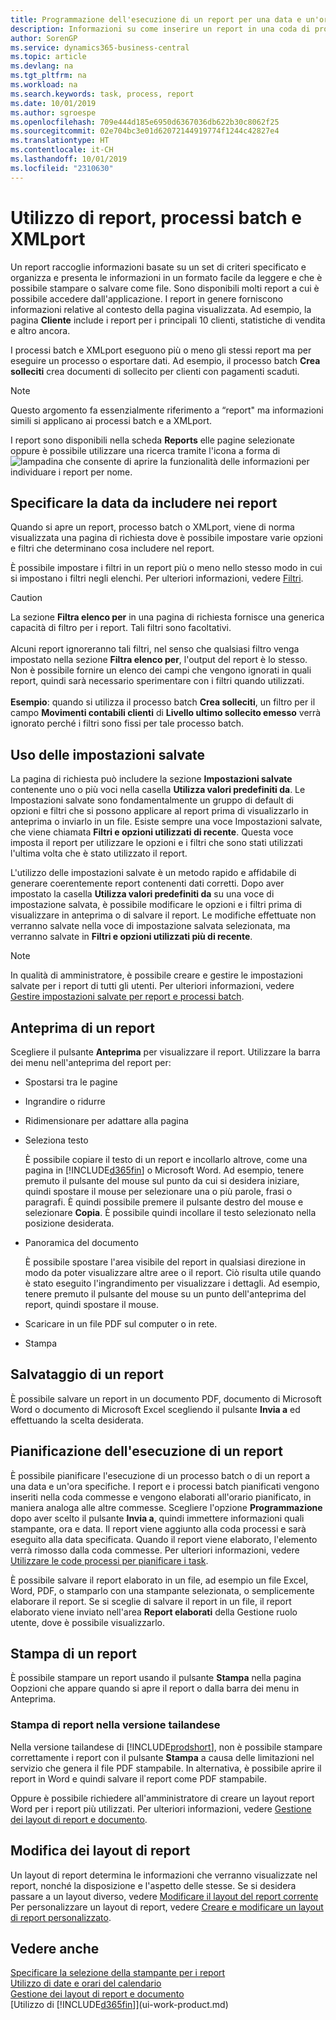 ```yaml
---
title: Programmazione dell'esecuzione di un report per una data e un'ora specifiche | Documenti Microsoft
description: Informazioni su come inserire un report in una coda di processi e programmare per l'elaborazione per una data e un'ora specifiche.
author: SorenGP
ms.service: dynamics365-business-central
ms.topic: article
ms.devlang: na
ms.tgt_pltfrm: na
ms.workload: na
ms.search.keywords: task, process, report
ms.date: 10/01/2019
ms.author: sgroespe
ms.openlocfilehash: 709e444d185e6950d6367036db622b30c8062f25
ms.sourcegitcommit: 02e704bc3e01d62072144919774f1244c42827e4
ms.translationtype: HT
ms.contentlocale: it-CH
ms.lasthandoff: 10/01/2019
ms.locfileid: "2310630"
---
```

# <a name="working-with-reports-batch-jobs-and-xmlports"></a>Utilizzo di report, processi batch e XMLport
Un report raccoglie informazioni basate su un set di criteri specificato e organizza e presenta le informazioni in un formato facile da leggere e che è possibile stampare o salvare come file. Sono disponibili molti report a cui è possibile accedere dall'applicazione. I report in genere forniscono informazioni relative al contesto della pagina visualizzata. Ad esempio, la pagina **Cliente** include i report per i principali 10 clienti, statistiche di vendita e altro ancora.

I processi batch e XMLport eseguono più o meno gli stessi report ma per eseguire un processo o esportare dati. Ad esempio, il processo batch **Crea solleciti** crea documenti di sollecito per clienti con pagamenti scaduti.  

> [!NOTE]
> Questo argomento fa essenzialmente riferimento a “report" ma informazioni simili si applicano ai processi batch e a XMLport.

I report sono disponibili nella scheda **Reports** elle pagine selezionate oppure è possibile utilizzare una ricerca tramite l'icona a forma di ![lampadina che consente di aprire la funzionalità delle informazioni](media/ui-search/search_small.png "Informazioni sull'operazione che si desidera eseguire") per individuare i report per nome.

## <a name="specifying-the-data-to-include-in-reports"></a>Specificare la data da includere nei report
Quando si apre un report, processo batch o XMLport, viene di norma visualizzata una pagina di richiesta dove è possibile impostare varie opzioni e filtri che determinano cosa includere nel report.

È possibile impostare i filtri in un report più o meno nello stesso modo in cui si impostano i filtri negli elenchi. Per ulteriori informazioni, vedere [Filtri](ui-enter-criteria-filters.md#-filtering).

> [!Caution]
> La sezione **Filtra elenco per** in una pagina di richiesta fornisce una generica capacità di filtro per i report. Tali filtri sono facoltativi.<br /><br /> Alcuni report ignoreranno tali filtri, nel senso che qualsiasi filtro venga impostato nella sezione **Filtra elenco per**, l'output del report è lo stesso. Non è possibile fornire un elenco dei campi che vengono ignorati in quali report, quindi sarà necessario sperimentare con i filtri quando utilizzati.<br /><br />
**Esempio**: quando si utilizza il processo batch **Crea solleciti**, un filtro per il campo **Movimenti contabili clienti** di **Livello ultimo sollecito emesso** verrà ignorato perché i filtri sono fissi per tale processo batch.

## <a name="SavedSettings"></a>Uso delle impostazioni salvate
La pagina di richiesta può includere la sezione **Impostazioni salvate** contenente uno o più voci nella casella **Utilizza valori predefiniti da**. Le Impostazioni salvate sono fondamentalmente un gruppo di default di opzioni e filtri che si possono applicare al report prima di visualizzarlo in anteprima o inviarlo in un file. Esiste sempre una voce Impostazioni salvate, che viene chiamata **Filtri e opzioni utilizzati di recente**. Questa voce imposta il report per utilizzare le opzioni e i filtri che sono stati utilizzati l'ultima volta che è stato utilizzato il report.

L'utilizzo delle impostazioni salvate è un metodo rapido e affidabile di generare coerentemente report contenenti dati corretti. Dopo aver impostato la casella **Utilizza valori predefiniti da** su una voce di impostazione salvata, è possibile modificare le opzioni e i filtri prima di visualizzare in anteprima o di salvare il report. Le modifiche effettuate non verranno salvate nella voce di impostazione salvata selezionata, ma verranno salvate in **Filtri e opzioni utilizzati più di recente**.

>[!NOTE]
>In qualità di amministratore, è possibile creare e gestire le impostazioni salvate per i report di tutti gli utenti. Per ulteriori informazioni, vedere [Gestire impostazioni salvate per report e processi batch](reports-saving-reusing-settings.md).

## <a name="previewing-a-report"></a>Anteprima di un report
Scegliere il pulsante **Anteprima** per visualizzare il report. Utilizzare la barra dei menu nell'anteprima del report per:

-   Spostarsi tra le pagine
-   Ingrandire o ridurre
-   Ridimensionare per adattare alla pagina
-   Seleziona testo

    È possibile copiare il testo di un report e incollarlo altrove, come una pagina in [!INCLUDE[d365fin](includes/d365fin_md.md)] o Microsoft Word.  Ad esempio, tenere premuto il pulsante del mouse sul punto da cui si desidera iniziare, quindi spostare il mouse per selezionare una o più parole, frasi o paragrafi. È quindi possibile premere il pulsante destro del mouse e selezionare **Copia**. È possibile quindi incollare il testo selezionato nella posizione desiderata.
-   Panoramica del documento

    È possibile spostare l'area visibile del report in qualsiasi direzione in modo da poter visualizzare altre aree o il report. Ciò risulta utile quando è stato eseguito l'ingrandimento per visualizzare i dettagli.  Ad esempio, tenere premuto il pulsante del mouse su un punto dell'anteprima del report, quindi spostare il mouse.

-   Scaricare in un file PDF sul computer o in rete.
-   Stampa

## <a name="saving-a-report"></a>Salvataggio di un report
È possibile salvare un report in un documento PDF, documento di Microsoft Word o documento di Microsoft Excel scegliendo il pulsante **Invia a** ed effettuando la scelta desiderata.

## <a name="ScheduleReport"></a> Pianificazione dell'esecuzione di un report
È possibile pianificare l'esecuzione di un processo batch o di un report a una data e un'ora specifiche. I report e i processi batch pianificati vengono inseriti nella coda commesse e vengono elaborati all'orario pianificato, in maniera analoga alle altre commesse. Scegliere l'opzione **Programmazione** dopo aver scelto il pulsante **Invia a**, quindi immettere informazioni quali stampante, ora e data. Il report viene aggiunto alla coda processi e sarà eseguito alla data specificata. Quando il report viene elaborato, l'elemento verrà rimosso dalla coda commesse. Per ulteriori informazioni, vedere [Utilizzare le code processi per pianificare i task](admin-job-queues-schedule-tasks.md).

È possibile salvare il report elaborato in un file, ad esempio un file Excel, Word, PDF, o stamparlo con una stampante selezionata, o semplicemente elaborare il report. Se si sceglie di salvare il report in un file, il report elaborato viene inviato nell'area **Report elaborati** della Gestione ruolo utente, dove è possibile visualizzarlo.

## <a name="PrintReport"></a>Stampa di un report
È possibile stampare un report usando il pulsante **Stampa** nella pagina Oopzioni che appare quando si apre il report o dalla barra dei menu in Anteprima.  

### <a name="printing-reports-in-thai"></a>Stampa di report nella versione tailandese
Nella versione tailandese di [!INCLUDE[prodshort](includes/prodshort.md)], non è possibile stampare correttamente i report con il pulsante **Stampa** a causa delle limitazioni nel servizio che genera il file PDF stampabile. In alternativa, è possibile aprire il report in Word e quindi salvare il report come PDF stampabile.  

Oppure è possibile richiedere all'amministratore di creare un layout report Word per i report più utilizzati. Per ulteriori informazioni, vedere [Gestione dei layout di report e documento](ui-manage-report-layouts.md).  

## <a name="changing-report-layouts"></a>Modifica dei layout di report
Un layout di report determina le informazioni che verranno visualizzate nel report, nonché la disposizione e l'aspetto delle stesse. Se si desidera passare a un layout diverso, vedere [Modificare il layout del report corrente](ui-how-change-layout-currently-used-report.md) Per personalizzare un layout di report, vedere [Creare e modificare un layout di report personalizzato](ui-how-create-custom-report-layout.md).

## <a name="see-also"></a>Vedere anche
[Specificare la selezione della stampante per i report](ui-specify-printer-selection-reports.md)  
[Utilizzo di date e orari del calendario](ui-enter-date-ranges.md)  
[Gestione dei layout di report e documento](ui-manage-report-layouts.md)  
[Utilizzo di [!INCLUDE[d365fin](includes/d365fin_md.md)]](ui-work-product.md)
